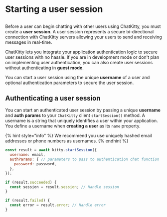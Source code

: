 # Starting a user session

## 

Before a user can begin chatting with other users using ChatKitty, you must create a **user session**. A user session represents a secure bi-directional connection with ChatKitty servers allowing your users to send and receiving messages in real-time. 

ChatKitty lets you integrate your application authentication logic to secure user sessions with no hassle. If you are in development mode or don't plan on implementing user authentication, you can also create user sessions without authenticating in **guest mode**.

 You can start a user session using the unique **username** of a user and optional authentication parameters to secure the user session.

## Authenticating a user session

You can start an authenticated user session by passing a unique **username** and **auth params** to your `ChatKitty` client `startSession()` method. A username is a string that uniquely identifies a user within your application. You define a username when **creating a user** as its `name` property.

{% hint style="info" %}
We recommend you use uniquely hashed email addresses or phone numbers as usernames.
{% endhint %}

```javascript
const result = await kitty.startSession({
  username: email,
  authParams: { // parameters to pass to authentication chat function
    password: password, 
  },
});

if (result.succeeded) {
  const session = result.session; // Handle session
}

if (result.failed) {
  const error = result.error; // Handle error
}
```



